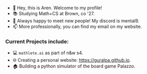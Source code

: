 - 👋 Hey, this is Aren. Welcome to my profile!
- 📚 Studying Math+CS at Brown, co '27.
- 💞️ Always happy to meet new people! My discord is mental9.
- 📫 More professionally, you can find my email on my website.

### Current Projects include:
-  💻 `mathlete.ai` as part of n&w s4.
-  🌐 Creating a personal website: https://guralpa.github.io.
-  🏠 Building a python simulator of the board game Palazzo.
<!---
guralpa/guralpa is a ✨ special ✨ repository because its `README.md` (this file) appears on your GitHub profile.
You can click the Preview link to take a look at your changes.
--->
